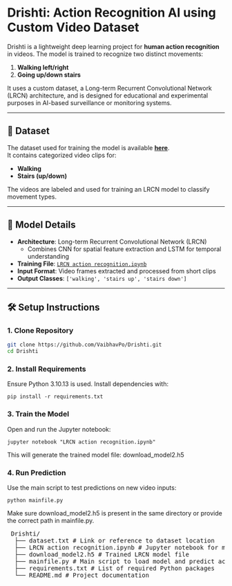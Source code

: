 # Drishti: Action Recognition AI using Custom Video Dataset

Drishti is a lightweight deep learning project for **human action recognition** in videos. The model is trained to recognize two distinct movements:
1. **Walking left/right**
2. **Going up/down stairs**

It uses a custom dataset, a Long-term Recurrent Convolutional Network (LRCN) architecture, and is designed for educational and experimental purposes in AI-based surveillance or monitoring systems.

---

## 🔗 Dataset

The dataset used for training the model is available [**here**](https://drive.google.com/drive/folders/1GdDySfSqiV0acUDMrKDo-UzIyws_-IqX).  
It contains categorized video clips for:
- **Walking**
- **Stairs (up/down)**

The videos are labeled and used for training an LRCN model to classify movement types.

---

## 🧠 Model Details

- **Architecture**: Long-term Recurrent Convolutional Network (LRCN)
  - Combines CNN for spatial feature extraction and LSTM for temporal understanding
- **Training File**: [`LRCN action recognition.ipynb`](./LRCN%20action%20recognition.ipynb)
- **Input Format**: Video frames extracted and processed from short clips
- **Output Classes**: `['walking', 'stairs up', 'stairs down']`

---

## 🛠 Setup Instructions

### 1. Clone Repository

```bash
git clone https://github.com/VaibhavPo/Drishti.git
cd Drishti
```
### 2. Install Requirements
Ensure Python 3.10.13 is used. Install dependencies with:
```
pip install -r requirements.txt
```
### 3. Train the Model
Open and run the Jupyter notebook:

```
jupyter notebook "LRCN action recognition.ipynb"
 ```
This will generate the trained model file: download_model2.h5

### 4. Run Prediction
Use the main script to test predictions on new video inputs:

```
python mainfile.py
```
Make sure download_model2.h5 is present in the same directory or provide the correct path in mainfile.py.


<pre> Drishti/ 
  ├── dataset.txt # Link or reference to dataset location 
  ├── LRCN action recognition.ipynb # Jupyter notebook for model training 
  ├── download_model2.h5 # Trained LRCN model file 
  ├── mainfile.py # Main script to load model and predict actions 
  ├── requirements.txt # List of required Python packages 
  └── README.md # Project documentation </pre>
